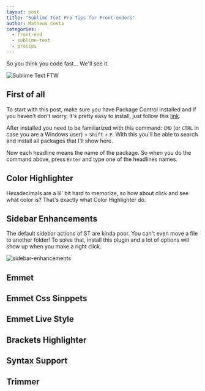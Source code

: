 ```yaml
---
layout: post
title: "Sublime Text Pro Tips for Front-enders"
author: Matheus Costa
categories:
  - front-end
  - sublime-text
  - protips
---
```


So you think you code fast... We'll see it.

<!--more-->

![Sublime Text FTW](/blog/images/posts/2015-03-09/sublime-text-protips.jpg)

## First of all

To start with this post, make sure you have Package Control installed and if you haven't don't worry, it's pretty easy to install, just follow this [link](https://packagecontrol.io/installation).

After installed you need to be familiarized with this command: `CMD` (or `CTRL` in case you are a Windows user) + `Shift` + `P`. With this you`ll be able to search and install all packages that I'll show here.

Now each headline means the name of the package. So when you do the command above, press `Enter` and type one of the headlines names.

## Color Highlighter

Hexadecimals are a lil' bit hard to memorize, so how about click and see what color is? That's exactly what Color Highlighter do.

## Sidebar Enhancements

The default sidebar actions of ST are kinda poor. You can't even move a file to another folder! To solve that, install this plugin and a lot of options will show up when you make a right click.

![sidebar-enhancements](/blog/images/posts/2015-03-09/sidebar-enhancements.png)

## Emmet

## Emmet Css Sinppets

## Emmet Live Style

## Brackets Highlighter

## Syntax Support

## Trimmer
